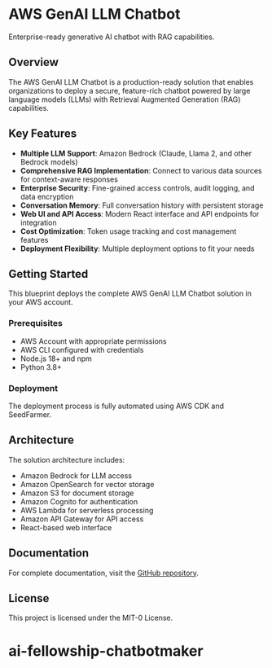 # AWS GenAI LLM Chatbot

Enterprise-ready generative AI chatbot with RAG capabilities.

## Overview

The AWS GenAI LLM Chatbot is a production-ready solution that enables organizations to deploy a secure, feature-rich chatbot powered by large language models (LLMs) with Retrieval Augmented Generation (RAG) capabilities.

## Key Features

- **Multiple LLM Support**: Amazon Bedrock (Claude, Llama 2, and other Bedrock models)
- **Comprehensive RAG Implementation**: Connect to various data sources for context-aware responses
- **Enterprise Security**: Fine-grained access controls, audit logging, and data encryption
- **Conversation Memory**: Full conversation history with persistent storage
- **Web UI and API Access**: Modern React interface and API endpoints for integration
- **Cost Optimization**: Token usage tracking and cost management features
- **Deployment Flexibility**: Multiple deployment options to fit your needs

## Getting Started

This blueprint deploys the complete AWS GenAI LLM Chatbot solution in your AWS account.

### Prerequisites

- AWS Account with appropriate permissions
- AWS CLI configured with credentials
- Node.js 18+ and npm
- Python 3.8+

### Deployment

The deployment process is fully automated using AWS CDK and SeedFarmer.

## Architecture

The solution architecture includes:

- Amazon Bedrock for LLM access
- Amazon OpenSearch for vector storage
- Amazon S3 for document storage
- Amazon Cognito for authentication
- AWS Lambda for serverless processing
- Amazon API Gateway for API access
- React-based web interface

## Documentation

For complete documentation, visit the [GitHub repository](https://github.com/aws-samples/aws-genai-llm-chatbot).

## License

This project is licensed under the MIT-0 License.
# ai-fellowship-chatbotmaker

